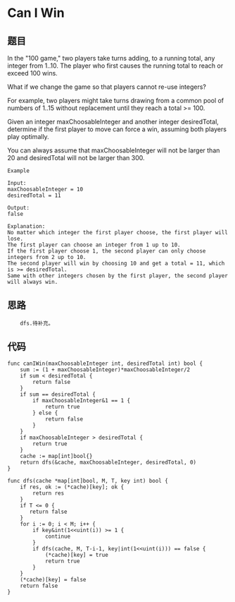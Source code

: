 # Can I Win


## 题目

In the "100 game," two players take turns adding, to a running total, any integer from 1..10. The player who first causes the running total to reach or exceed 100 wins.

What if we change the game so that players cannot re-use integers?

For example, two players might take turns drawing from a common pool of numbers of 1..15 without replacement until they reach a total >= 100.

Given an integer maxChoosableInteger and another integer desiredTotal, determine if the first player to move can force a win, assuming both players play optimally.

You can always assume that maxChoosableInteger will not be larger than 20 and desiredTotal will not be larger than 300.

```
Example

Input:
maxChoosableInteger = 10
desiredTotal = 11

Output:
false

Explanation:
No matter which integer the first player choose, the first player will lose.
The first player can choose an integer from 1 up to 10.
If the first player choose 1, the second player can only choose integers from 2 up to 10.
The second player will win by choosing 10 and get a total = 11, which is >= desiredTotal.
Same with other integers chosen by the first player, the second player will always win.
```

## 思路

```
    dfs.待补充。 
```

## 代码


```golang
func canIWin(maxChoosableInteger int, desiredTotal int) bool {
    sum := (1 + maxChoosableInteger)*maxChoosableInteger/2
    if sum < desiredTotal {
        return false
    }
    if sum == desiredTotal {
        if maxChoosableInteger&1 == 1 {
            return true
        } else {
            return false
        }
    }     
    if maxChoosableInteger > desiredTotal {
        return true 
    }    
    cache := map[int]bool{}
    return dfs(&cache, maxChoosableInteger, desiredTotal, 0)
}

func dfs(cache *map[int]bool, M, T, key int) bool {
    if res, ok := (*cache)[key]; ok {
        return res
    }
    if T <= 0 {
       return false
    }
    for i := 0; i < M; i++ {
        if key&int(1<<uint(i)) >= 1 {
            continue
        }
        if dfs(cache, M, T-i-1, key|int(1<<uint(i))) == false {
            (*cache)[key] = true
            return true
        }
    }
    (*cache)[key] = false
    return false
}
```
